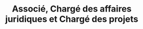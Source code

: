 ---
draft: false
name: Césaire Odimba
title: Associé, Chargé des affaires juridiques et Chargé des projets
role: Chez RDC Etudes, Césaire est non seulement chargé de toutes les affaires juridiques mais est aussi en charge des différents projets qui contribuent à l’atteinte des objectifs de l’entreprise.
about: Césaire est diplômé en droit de l’Université de Kinshasa et avocat au barreau de Kinshasa/Gombe. Déjà très actif dans la promotion de plusieurs causes sociales, Il a décidé de rejoindre RDC Etudes pour permettre un accès juste et équitable de tout le monde à une éducation de qualité.
image: ../../static/images/team/cesaire.jpg
---
